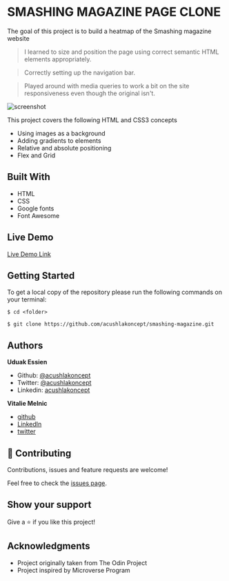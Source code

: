 # SMASHING MAGAZINE PAGE CLONE

The goal of this project is to build a heatmap of the Smashing magazine website

> I learned to size and position the page using correct semantic HTML elements appropriately.

> Correctly setting up the navigation bar.

> Played around with media queries to work a bit on the site responsiveness even though the original isn't.

![screenshot](./images/screenshot.jpg)

This project covers the following HTML and CSS3 concepts

- Using images as a background
- Adding gradients to elements
- Relative and absolute positioning
- Flex and Grid

## Built With

- HTML
- CSS
- Google fonts
- Font Awesome

## Live Demo

[Live Demo Link](https://raw.githack.com/acushlakoncept/smashing-magazine/feature-home/index.html)

## Getting Started

To get a local copy of the repository please run the following commands on your terminal:

```
$ cd <folder>
```

```
$ git clone https://github.com/acushlakoncept/smashing-magazine.git
```

## Authors

**Uduak Essien**

- Github: [@acushlakoncept](https://github.com/acushlakoncept/)
- Twitter: [@acushlakoncept](https://twitter.com/acushlakoncept)
- Linkedin: [acushlakoncept](https://www.linkedin.com/in/acushlakoncept/)

**Vitalie Melnic**

- [github](https://github.com/vmwhoami)
- [LinkedIn](https://www.linkedin.com/in/vitalie-melnic-5802198a/)
- [twitter](https://twitter.com/vmwhoami)

## 🤝 Contributing

Contributions, issues and feature requests are welcome!

Feel free to check the [issues page](https://github.com/acushlakoncept/smashing-magazine/issues).

## Show your support

Give a ⭐️ if you like this project!

## Acknowledgments

- Project originally taken from The Odin Project
- Project inspired by Microverse Program
